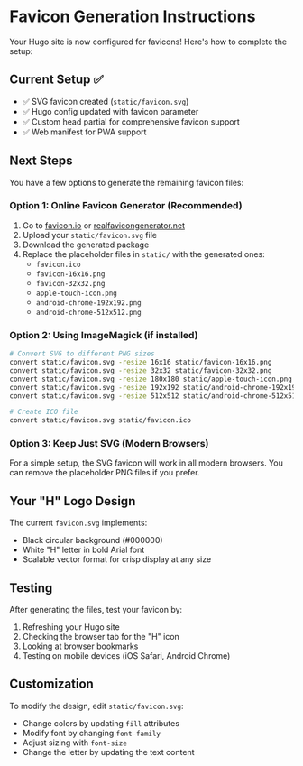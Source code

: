 # Favicon Generation Instructions

Your Hugo site is now configured for favicons! Here's how to complete the setup:

## Current Setup ✅

- ✅ SVG favicon created (`static/favicon.svg`)
- ✅ Hugo config updated with favicon parameter
- ✅ Custom head partial for comprehensive favicon support
- ✅ Web manifest for PWA support

## Next Steps

You have a few options to generate the remaining favicon files:

### Option 1: Online Favicon Generator (Recommended)

1. Go to [favicon.io](https://favicon.io/favicon-converter/) or [realfavicongenerator.net](https://realfavicongenerator.net/)
2. Upload your `static/favicon.svg` file
3. Download the generated package
4. Replace the placeholder files in `static/` with the generated ones:
   - `favicon.ico`
   - `favicon-16x16.png`
   - `favicon-32x32.png`
   - `apple-touch-icon.png`
   - `android-chrome-192x192.png`
   - `android-chrome-512x512.png`

### Option 2: Using ImageMagick (if installed)

```bash
# Convert SVG to different PNG sizes
convert static/favicon.svg -resize 16x16 static/favicon-16x16.png
convert static/favicon.svg -resize 32x32 static/favicon-32x32.png
convert static/favicon.svg -resize 180x180 static/apple-touch-icon.png
convert static/favicon.svg -resize 192x192 static/android-chrome-192x192.png
convert static/favicon.svg -resize 512x512 static/android-chrome-512x512.png

# Create ICO file
convert static/favicon.svg static/favicon.ico
```

### Option 3: Keep Just SVG (Modern Browsers)

For a simple setup, the SVG favicon will work in all modern browsers. You can remove the placeholder PNG files if you prefer.

## Your "H" Logo Design

The current `favicon.svg` implements:

- Black circular background (#000000)
- White "H" letter in bold Arial font
- Scalable vector format for crisp display at any size

## Testing

After generating the files, test your favicon by:

1. Refreshing your Hugo site
2. Checking the browser tab for the "H" icon
3. Looking at browser bookmarks
4. Testing on mobile devices (iOS Safari, Android Chrome)

## Customization

To modify the design, edit `static/favicon.svg`:

- Change colors by updating `fill` attributes
- Modify font by changing `font-family`
- Adjust sizing with `font-size`
- Change the letter by updating the text content
